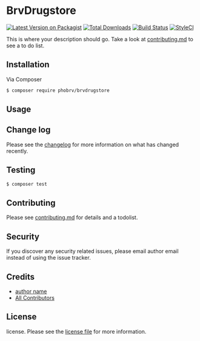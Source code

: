 # BrvDrugstore

[![Latest Version on Packagist][ico-version]][link-packagist]
[![Total Downloads][ico-downloads]][link-downloads]
[![Build Status][ico-travis]][link-travis]
[![StyleCI][ico-styleci]][link-styleci]

This is where your description should go. Take a look at [contributing.md](contributing.md) to see a to do list.

## Installation

Via Composer

``` bash
$ composer require phobrv/brvdrugstore
```

## Usage

## Change log

Please see the [changelog](changelog.md) for more information on what has changed recently.

## Testing

``` bash
$ composer test
```

## Contributing

Please see [contributing.md](contributing.md) for details and a todolist.

## Security

If you discover any security related issues, please email author email instead of using the issue tracker.

## Credits

- [author name][link-author]
- [All Contributors][link-contributors]

## License

license. Please see the [license file](license.md) for more information.

[ico-version]: https://img.shields.io/packagist/v/phobrv/brvdrugstore.svg?style=flat-square
[ico-downloads]: https://img.shields.io/packagist/dt/phobrv/brvdrugstore.svg?style=flat-square
[ico-travis]: https://img.shields.io/travis/phobrv/brvdrugstore/master.svg?style=flat-square
[ico-styleci]: https://styleci.io/repos/12345678/shield

[link-packagist]: https://packagist.org/packages/phobrv/brvdrugstore
[link-downloads]: https://packagist.org/packages/phobrv/brvdrugstore
[link-travis]: https://travis-ci.org/phobrv/brvdrugstore
[link-styleci]: https://styleci.io/repos/12345678
[link-author]: https://github.com/phobrv
[link-contributors]: ../../contributors
